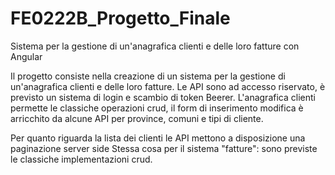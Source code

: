 # FE0222B_Progetto_Finale



Sistema per la gestione di un'anagrafica clienti e delle loro fatture con Angular


Il progetto consiste nella creazione di un sistema per la gestione di un'anagrafica clienti e delle loro fatture. Le API sono ad accesso riservato, è previsto un sistema di login e scambio di token Beerer. L'anagrafica clienti permette le classiche operazioni crud, il form di inserimento modifica è arricchito da alcune API per province, comuni e tipi di cliente.

Per quanto riguarda la lista dei clienti le API mettono a disposizione una paginazione server side Stessa cosa per il sistema "fatture": sono previste le classiche implementazioni crud.
